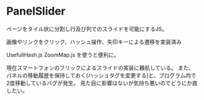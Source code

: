 # PanelSlider
ページをタイル状に分割し行及び列でのスライドを可能にするJS。

画像やリンクをクリック、ハッシュ操作、矢印キーによる遷移を実装済み


UsefullHash.js
ZoomMap.js
を使うと便利に。

現在スマートフォンのフリックによるスライドの実装に難航している。
また、パネルの移動履歴を保持しておく(ハッシュタグを変更する)と、プログラム内で2度移動しているバグが発生。
見た目に影響はないが気持ち悪いのでどうにか直したい。